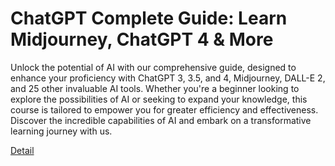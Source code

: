 # ChatGPT Complete Guide: Learn Midjourney, ChatGPT 4 & More

Unlock the potential of AI with our comprehensive guide, designed to enhance your proficiency with ChatGPT 3, 3.5, and 4, Midjourney, DALL-E 2, and 25 other invaluable AI tools. Whether you're a beginner looking to explore the possibilities of AI or seeking to expand your knowledge, this course is tailored to empower you for greater efficiency and effectiveness. Discover the incredible capabilities of AI and embark on a transformative learning journey with us. 

[Detail](https://eduitfree.com/courses/chatgpt-complete-guide-learn-midjourney-chatgpt-4-more)